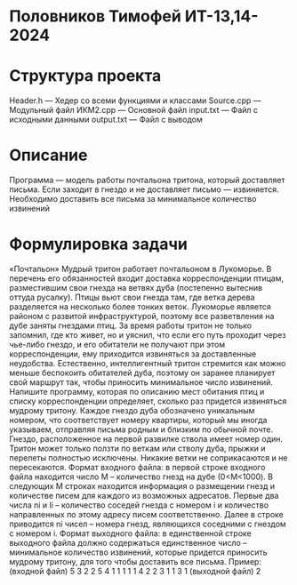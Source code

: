 # Половников Тимофей ИТ-13,14-2024

# Структура проекта
Header.h — Хедер со всеми функциями и классами
Source.cpp — Модульный файл
ИКМ2.cpp — Основной файл
input.txt — Файл с исходными данными
output.txt — Файл с выводом

# Описание
Программа — модель работы почтальона тритона, который доставляет письма. Если заходит в гнездо и не доставляет письмо — извиняется. Необходимо доставить все письма за минимальное количество извинений

# Формулировка задачи
«Почтальон» Мудрый тритон работает почтальоном в Лукоморье. В перечень
его обязанностей входит доставка корреспонденции птицам, разместившим
свои гнезда на ветвях дуба (постепенно вытеснив оттуда русалку). Птицы
вьют свои гнезда там, где ветка дерева разделяется на несколько более тонких
веток. Лукоморье является районом с развитой инфраструктурой, поэтому все
разветвления на дубе заняты гнездами птиц. За время работы тритон не
только запомнил, где кто живет, но и уяснил, что если его путь проходит через
чье-либо гнездо, и его обитатели не получают при этом корреспонденции, ему
приходится извиняться за доставленные неудобства. Естественно,
интеллигентный тритон стремится как можно меньше беспокоить
обитателей дуба, поэтому он заранее планирует свой маршрут так, чтобы
приносить минимальное число извинений.
Напишите программу, которая по описанию мест обитания птиц и списку
корреспонденции определяет, сколько раз придется извиняться мудрому
тритону.
Каждое гнездо дуба обозначено уникальным номером, что соответствует
номеру квартиры, который мы иногда указываем, отправляя письма родным
и близким по обычной почте. Гнездо, расположенное на первой развилке
ствола имеет номер один. Тритон может только ползти по веткам или стволу
дуба, прыжки и перелеты полностью исключены. Никакие ветки не
соприкасаются и не пересекаются.
Формат входного файла: в первой строке входного файла находится число M –
количество гнезд на дубе (0<M<1000). В следующих M строках находится
информация о размещении гнезд и количестве писем для каждого из
возможных адресатов. Первые два числа ni и li – количество соседей гнезда с
номером i и количество направленных по этому адресу писем соответственно.
Далее в строке приводится ni чисел – номера гнезд, являющихся соседними с
гнездом c номером i.
Формат выходного файла: в единственной строке выходного файла должно
содержаться единственное число – минимальное количество извинений,
которые придется приносить мудрому тритону, для того чтобы доставить все
письма.
Пример:
(входной файл)
5
3 2 2 5 4
1 1 1
1 1 4
2 2 3 1
1 3 1
(выходной файл)
2

